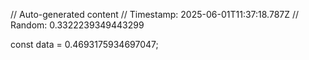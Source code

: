 // Auto-generated content
// Timestamp: 2025-06-01T11:37:18.787Z
// Random: 0.3322239349443299

const data = 0.4693175934697047;